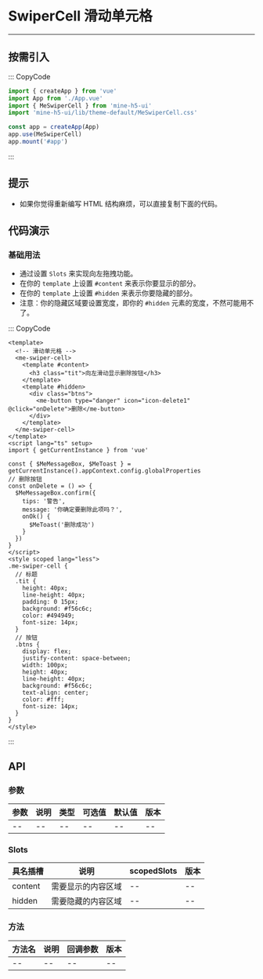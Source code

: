 # SwiperCell 滑动单元格

---

## 按需引入

::: CopyCode

```JavaScript
import { createApp } from 'vue'
import App from './App.vue'
import { MeSwiperCell } from 'mine-h5-ui'
import 'mine-h5-ui/lib/theme-default/MeSwiperCell.css'

const app = createApp(App)
app.use(MeSwiperCell)
app.mount('#app')
```

:::

## 提示

- 如果你觉得重新编写 HTML 结构麻烦，可以直接复制下面的代码。

## 代码演示

### 基础用法

- 通过设置 `Slots` 来实现向左拖拽功能。
- 在你的 `template` 上设置 `#content` 来表示你要显示的部分。
- 在你的 `template` 上设置 `#hidden` 来表示你要隐藏的部分。
- 注意：你的隐藏区域要设置宽度，即你的 `#hidden` 元素的宽度，不然可能用不了。

::: CopyCode

```Vue
<template>
  <!-- 滑动单元格 -->
  <me-swiper-cell>
    <template #content>
      <h3 class="tit">向左滑动显示删除按钮</h3>
    </template>
    <template #hidden>
      <div class="btns">
        <me-button type="danger" icon="icon-delete1" @click="onDelete">删除</me-button>
      </div>
    </template>
  </me-swiper-cell>
</template>
<script lang="ts" setup>
import { getCurrentInstance } from 'vue'

const { $MeMessageBox, $MeToast } = getCurrentInstance().appContext.config.globalProperties
// 删除按钮
const onDelete = () => {
  $MeMessageBox.confirm({
    tips: '警告',
    message: '你确定要删除此项吗？',
    onOk() {
      $MeToast('删除成功')
    }
  })
}
</script>
<style scoped lang="less">
.me-swiper-cell {
  // 标题
  .tit {
    height: 40px;
    line-height: 40px;
    padding: 0 15px;
    background: #f56c6c;
    color: #494949;
    font-size: 14px;
  }
  // 按钮
  .btns {
    display: flex;
    justify-content: space-between;
    width: 100px;
    height: 40px;
    line-height: 40px;
    background: #f56c6c;
    text-align: center;
    color: #fff;
    font-size: 14px;
  }
}
</style>
```

:::

## API

### 参数

| 参数 | 说明 | 类型 | 可选值 | 默认值 | 版本 |
| ---- | ---- | ---- | ------ | ------ | ---- |
| --   | --   | --   | --     | --     | --   |

### Slots

| 具名插槽 | 说明               | scopedSlots | 版本 |
| -------- | ------------------ | ----------- | ---- |
| content  | 需要显示的内容区域 | --          | --   |
| hidden   | 需要隐藏的内容区域 | --          | --   |

### 方法

| 方法名 | 说明 | 回调参数 | 版本 |
| ------ | ---- | -------- | ---- |
| --     | --   | --       | --   |
